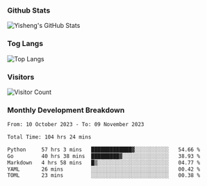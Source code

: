 ### Github Stats
![Yisheng's GitHub Stats](https://github-readme-stats-9qabuvhk1-gongyisheng.vercel.app/api?username=gongyisheng&count_private=true&show_icons=true)
### Tog Langs
![Top Langs](https://github-readme-stats-9qabuvhk1-gongyisheng.vercel.app/api/top-langs/?username=gongyisheng&layout=compact)
### Visitors
![Visitor Count](https://profile-counter.glitch.me/gongyisheng/count.svg)
### Monthly Development Breakdown
<!--START_SECTION:waka-->

```txt
From: 10 October 2023 - To: 09 November 2023

Total Time: 104 hrs 24 mins

Python     57 hrs 3 mins   █████████████▓░░░░░░░░░░░   54.66 %
Go         40 hrs 38 mins  █████████▓░░░░░░░░░░░░░░░   38.93 %
Markdown   4 hrs 58 mins   █▒░░░░░░░░░░░░░░░░░░░░░░░   04.77 %
YAML       26 mins         ░░░░░░░░░░░░░░░░░░░░░░░░░   00.42 %
TOML       23 mins         ░░░░░░░░░░░░░░░░░░░░░░░░░   00.38 %
```

<!--END_SECTION:waka-->

